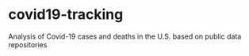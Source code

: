 # covid19-tracking

Analysis of Covid-19 cases and deaths in the U.S. based on public data repositories
